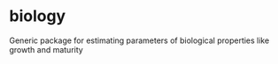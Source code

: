 # biology
Generic package for estimating parameters of biological properties like growth and maturity
